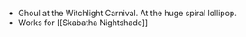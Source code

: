 - Ghoul at the Witchlight Carnival. At the huge spiral lollipop.
- Works for [[Skabatha Nightshade]]